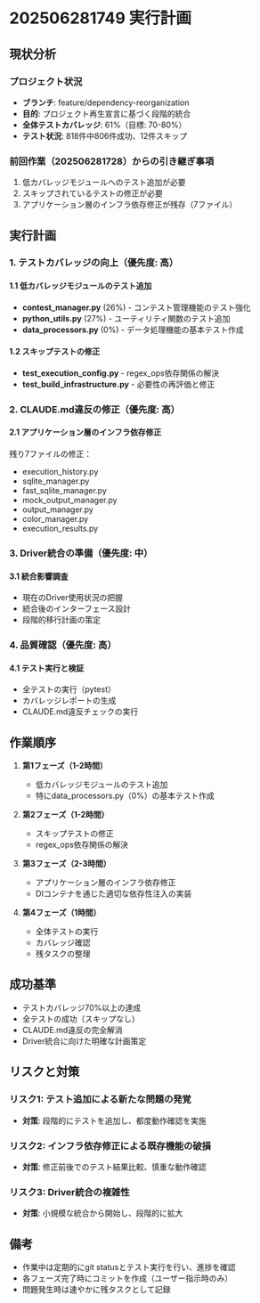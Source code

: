 # 202506281749 実行計画

## 現状分析

### プロジェクト状況
- **ブランチ**: feature/dependency-reorganization
- **目的**: プロジェクト再生宣言に基づく段階的統合
- **全体テストカバレッジ**: 61%（目標: 70-80%）
- **テスト状況**: 818件中806件成功、12件スキップ

### 前回作業（202506281728）からの引き継ぎ事項
1. 低カバレッジモジュールへのテスト追加が必要
2. スキップされているテストの修正が必要
3. アプリケーション層のインフラ依存修正が残存（7ファイル）

## 実行計画

### 1. テストカバレッジの向上（優先度: 高）

#### 1.1 低カバレッジモジュールのテスト追加
- **contest_manager.py** (26%) - コンテスト管理機能のテスト強化
- **python_utils.py** (27%) - ユーティリティ関数のテスト追加
- **data_processors.py** (0%) - データ処理機能の基本テスト作成

#### 1.2 スキップテストの修正
- **test_execution_config.py** - regex_ops依存関係の解決
- **test_build_infrastructure.py** - 必要性の再評価と修正

### 2. CLAUDE.md違反の修正（優先度: 高）

#### 2.1 アプリケーション層のインフラ依存修正
残り7ファイルの修正：
- execution_history.py
- sqlite_manager.py
- fast_sqlite_manager.py
- mock_output_manager.py
- output_manager.py
- color_manager.py
- execution_results.py

### 3. Driver統合の準備（優先度: 中）

#### 3.1 統合影響調査
- 現在のDriver使用状況の把握
- 統合後のインターフェース設計
- 段階的移行計画の策定

### 4. 品質確認（優先度: 高）

#### 4.1 テスト実行と検証
- 全テストの実行（pytest）
- カバレッジレポートの生成
- CLAUDE.md違反チェックの実行

## 作業順序

1. **第1フェーズ（1-2時間）**
   - 低カバレッジモジュールのテスト追加
   - 特にdata_processors.py（0%）の基本テスト作成

2. **第2フェーズ（1-2時間）**
   - スキップテストの修正
   - regex_ops依存関係の解決

3. **第3フェーズ（2-3時間）**
   - アプリケーション層のインフラ依存修正
   - DIコンテナを通じた適切な依存性注入の実装

4. **第4フェーズ（1時間）**
   - 全体テストの実行
   - カバレッジ確認
   - 残タスクの整理

## 成功基準

- テストカバレッジ70%以上の達成
- 全テストの成功（スキップなし）
- CLAUDE.md違反の完全解消
- Driver統合に向けた明確な計画策定

## リスクと対策

### リスク1: テスト追加による新たな問題の発覚
- **対策**: 段階的にテストを追加し、都度動作確認を実施

### リスク2: インフラ依存修正による既存機能の破損
- **対策**: 修正前後でのテスト結果比較、慎重な動作確認

### リスク3: Driver統合の複雑性
- **対策**: 小規模な統合から開始し、段階的に拡大

## 備考

- 作業中は定期的にgit statusとテスト実行を行い、進捗を確認
- 各フェーズ完了時にコミットを作成（ユーザー指示時のみ）
- 問題発生時は速やかに残タスクとして記録